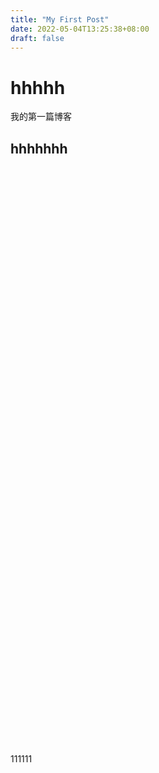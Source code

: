 ```yaml
---
title: "My First Post"
date: 2022-05-04T13:25:38+08:00
draft: false
---
```

# hhhhh
我的第一篇博客
## hhhhhhh





```c




































































```


































































111111